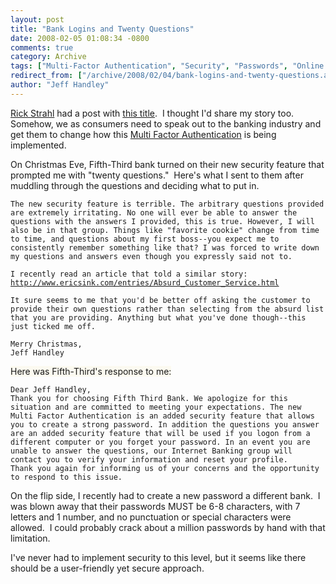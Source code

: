 ```yaml
---
layout: post
title: "Bank Logins and Twenty Questions"
date: 2008-02-05 01:08:34 -0800
comments: true
category: Archive
tags: ["Multi-Factor Authentication", "Security", "Passwords", "Online Banking"]
redirect_from: ["/archive/2008/02/04/bank-logins-and-twenty-questions.aspx/"]
author: "Jeff Handley"
---
```

<!-- more -->
<p><a href="http://west-wind.com/WebLog/default.aspx" target="_blank">Rick Strahl</a> had a post with <a href="http://west-wind.com/weblog/ShowPost.aspx?id=245512" target="_blank">this title</a>.  I thought I'd share my story too.  Somehow, we as consumers need to speak out to the banking industry and get them to change how this <a href="http://idtheft.about.com/od/glossaryofterms/g/MF_Authenti.htm" target="_blank">Multi Factor Authentication</a> is being implemented.</p>  <p>On Christmas Eve, Fifth-Third bank turned on their new security feature that prompted me with "twenty questions."  Here's what I sent to them after muddling through the questions and deciding what to put in.</p>  <p><code>The new security feature is terrible. The arbitrary questions provided are extremely irritating. No one will ever be able to answer the questions with the answers I provided, this is true. However, I will also be in that group. Things like "favorite cookie" change from time to time, and questions about my first boss--you expect me to consistently remember something like that? I was forced to write down my questions and answers even though you expressly said not to.      <br />      <br />I recently read an article that told a similar story: <a href="http://www.ericsink.com/entries/Absurd_Customer_Service.html" target="_blank">http://www.ericsink.com/entries/Absurd_Customer_Service.html</a>       <br />      <br />It sure seems to me that you'd be better off asking the customer to provide their own questions rather than selecting from the absurd list that you are providing. Anything but what you've done though--this just ticked me off.       <br />      <br />Merry Christmas,       <br />Jeff Handley</code></p>  <p><font style="background-color: #fcfaf0">Here was Fifth-Third's response to me:</font></p>  <p><code>Dear Jeff Handley,      <br />Thank you for choosing Fifth Third Bank. We apologize for this situation and are committed to meeting your expectations. The new Multi Factor Authentication is an added security feature that allows you to create a strong password. In addition the questions you answer are an added security feature that will be used if you logon from a different computer or you forget your password. In an event you are unable to answer the questions, our Internet Banking group will contact you to verify your information and reset your profile.       <br />Thank you again for informing us of your concerns and the opportunity to respond to this issue.</code></p>  <p>On the flip side, I recently had to create a new password a different bank.  I was blown away that their passwords MUST be 6-8 characters, with 7 letters and 1 number, and no punctuation or special characters were allowed.  I could probably crack about a million passwords by hand with that limitation.</p>  <p>I've never had to implement security to this level, but it seems like there should be a user-friendly yet secure approach.</p>
